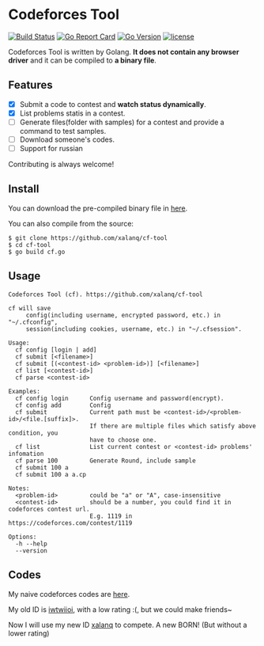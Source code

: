 # Codeforces Tool

[![Build Status](https://travis-ci.org/xalanq/cf-tool.svg?branch=master)](https://travis-ci.org/xalanq/cf-tool)
[![Go Report Card](https://goreportcard.com/badge/github.com/xalanq/cf-tool)](https://goreportcard.com/report/github.com/xalanq/cf-tool)
[![Go Version](https://img.shields.io/badge/go-%3E%3D1.6-green.svg)](https://github.com/golang)
[![license](https://img.shields.io/badge/license-MIT-%23373737.svg)](https://raw.githubusercontent.com/xalanq/cf-tool/master/LICENSE)

Codeforces Tool is written by Golang. **It does not contain any browser driver** and it can be compiled to **a binary file**.

## Features

* [x] Submit a code to contest and **watch status dynamically**.
* [x] List problems statis in a contest.
* [ ] Generate files(folder with samples) for a contest and provide a command to test samples.
* [ ] Download someone's codes.
* [ ] Support for russian

Contributing is always welcome!

## Install

You can download the pre-compiled binary file in [here](https://github.com/xalanq/cf-tool/releases).

You can also compile from the source:

```
$ git clone https://github.com/xalanq/cf-tool
$ cd cf-tool
$ go build cf.go
```

## Usage

```plain
Codeforces Tool (cf). https://github.com/xalanq/cf-tool

cf will save
     config(including username, encrypted password, etc.) in "~/.cfconfig",
     session(including cookies, username, etc.) in "~/.cfsession".

Usage:
  cf config [login | add]
  cf submit [<filename>]
  cf submit [(<contest-id> <problem-id>)] [<filename>]
  cf list [<contest-id>]
  cf parse <contest-id>

Examples:
  cf config login      Config username and password(encrypt).
  cf config add        Config
  cf submit            Current path must be <contest-id>/<problem-id>/<file.[suffix]>.
                       If there are multiple files which satisfy above condition, you
                       have to choose one.
  cf list              List current contest or <contest-id> problems' infomation
  cf parse 100         Generate Round, include sample
  cf submit 100 a
  cf submit 100 a a.cp

Notes:
  <problem-id>         could be "a" or "A", case-insensitive
  <contest-id>         should be a number, you could find it in codeforces contest url.
                       E.g. 1119 in https://codeforces.com/contest/1119

Options:
  -h --help
  --version
```

## Codes

My naive codeforces codes are [here](./codes).

My old ID is [iwtwiioi](https://codeforces.com/profile/iwtwiioi), with a low rating :(, but we could make friends~

Now I will use my new ID [xalanq](https://codeforces.com/profile/xalanq) to compete. A new BORN! (But without a lower rating)
